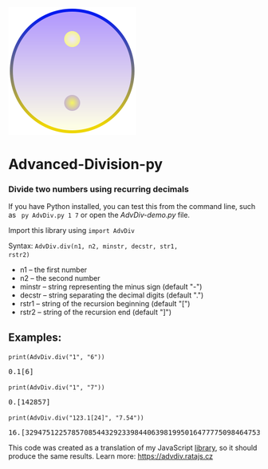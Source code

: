![](https://raw.githubusercontent.com/ratajs/Advanced-Division/master/imgs/icon.svg)

# Advanced-Division-py
### Divide two numbers using recurring decimals

If you have Python installed, you can test this from the command line, such as <code> py AdvDiv.py 1 7</code> or open the <em>AdvDiv-demo.py</em> file.

Import this library using <code>import AdvDiv</code>

Syntax:
<code>AdvDiv.div(n1, n2, minstr, decstr, str1, rstr2)</code>
* n1 – the first number
* n2 – the second number
* minstr – string representing the minus sign (default "-")
* decstr – string separating the decimal digits (default ".")
* rstr1 – string of the recursion beginning (default "[")
* rstr2 – string of the recursion end (default "]")
## Examples:
<code>print(AdvDiv.div("1", "6"))</code>

<pre>0.1[6]</pre>

<code>print(AdvDiv.div("1", "7"))</code>

<pre>0.[142857]</pre>

<code>print(AdvDiv.div("123.1[24]", "7.54"))</code>

<pre>16.[329475122578570854432923398440639819950164777750984647536371674302708785467406157061]</pre>

This code was created as a translation of my JavaScript [library](https://github.com/ratajs/Advanced-Division-js), so it should produce the same results.
Learn more: <https://advdiv.ratajs.cz>
